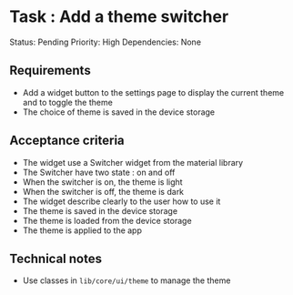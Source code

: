 
# Task : Add a theme switcher

Status: Pending
Priority: High
Dependencies: None

## Requirements
- Add a widget button to the settings page to display the current theme and to toggle the theme
- The choice of theme is saved in the device storage

## Acceptance criteria
- The widget use a Switcher widget from the material library
- The Switcher have two state : on and off
- When the switcher is on, the theme is light
- When the switcher is off, the theme is dark
- The widget describe clearly to the user how to use it
- The theme is saved in the device storage
- The theme is loaded from the device storage
- The theme is applied to the app

## Technical notes
- Use classes in `lib/core/ui/theme` to manage the theme

